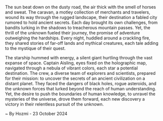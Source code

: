 
The sun beat down on the dusty road, the air thick with the smell of horses and sweat.  The caravan, a motley collection of merchants and travelers, wound its way through the rugged landscape, their destination a fabled city rumored to hold ancient secrets.  Each day brought its own challenges, from bandits lurking in the shadows to treacherous mountain passes. Yet, the thrill of the unknown fueled their journey, the promise of adventure outweighing the hardships.  Every night, huddled around a crackling fire, they shared stories of far-off lands and mythical creatures, each tale adding to the mystique of their quest. 

The starship hummed with energy, a silent giant hurtling through the vast expanse of space.  Captain Aisling, eyes fixed on the holographic map, navigated through a nebula of vibrant colors, each star a potential destination. The crew, a diverse team of explorers and scientists, prepared for their mission: to uncover the secrets of an ancient civilization on a distant planet.  They faced the dangers of black holes, rogue asteroids, and the unknown forces that lurked beyond the reach of human understanding.  Yet, the desire to push the boundaries of human knowledge, to unravel the mysteries of the universe, drove them forward, each new discovery a victory in their relentless pursuit of the unknown. 

~ By Hozmi - 23 October 2024
